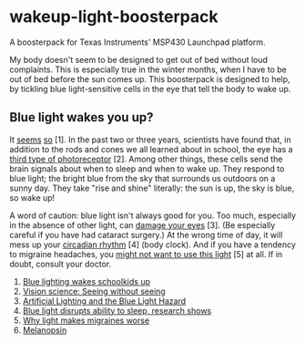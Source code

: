 wakeup-light-boosterpack
========================

A boosterpack for Texas Instruments' MSP430 Launchpad platform.

My body doesn't seem to be designed to get out of bed without loud
complaints.  This is especially true in the winter months, when I have
to be out of bed before the sun comes up.  This boosterpack is
designed to help, by tickling blue light-sensitive cells in the
eye that tell the body to wake up.

Blue light wakes you up?
------------------------

It
[seems](http://gizmodo.com/5701003/blue-lighting-wakes-schoolkids-up)
[so](http://www.dailymail.co.uk/sciencetech/article-1333029/Blue-lighting-trialled-British-school-wake-drowsy-pupils-thing-morning.html)
[1].
In the past two or three years, scientists have found that, in
addition to the rods and cones we all learned about in school, the eye
has a
[third type of photoreceptor](http://www.nature.com/news/2011/110119/full/469284a.html
"Vision sciene: Seeing without seeing") [2].  Among other things, these
cells send the brain signals about when to sleep and when to wake up.
They respond to blue light; the bright blue from the sky that
surrounds us outdoors on a sunny day.  They take "rise and shine"
literally: the sun is up, the sky is blue, so wake up!

A word of caution: blue light isn't always good for you.  Too much,
especially in the absence of other light, can
[damage your eyes](http://www.mdsupport.org/library/hazard.html) [3].
(Be especially careful if you have had cataract surgery.)  At the
wrong time of day, it will mess up your
[circadian rhythm](http://abclocal.go.com/ktrk/story?section=news/health&id=8779461)
[4] (body clock).  And if you have a tendency to migraine headaches,
you
[might not want to use this light](http://news.sciencemag.org/sciencenow/2010/01/11-01.html?etoc
"Why light makes migraines worse") [5] at all.  If in doubt, consult
your doctor.

1. [Blue lighting wakes schoolkids up](http://gizmodo.com/5701003/blue-lighting-wakes-schoolkids-up)
2. [Vision science: Seeing without seeing](http://www.nature.com/news/2011/110119/full/469284a.html)
3. [Artificial Lighting and the Blue Light Hazard](http://www.mdsupport.org/library/hazard.html)
4. [Blue light disrupts ability to sleep, research shows](http://abclocal.go.com/ktrk/story?section=news/health&id=8779461)
5. [Why light makes migraines worse](http://news.sciencemag.org/sciencenow/2010/01/11-01.html?etoc)
6. [Melanopsin](http://en.wikipedia.org/wiki/Melanopsin)

